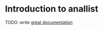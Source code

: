 # Introduction to anallist

TODO: write [great documentation](http://jacobian.org/writing/great-documentation/what-to-write/)
